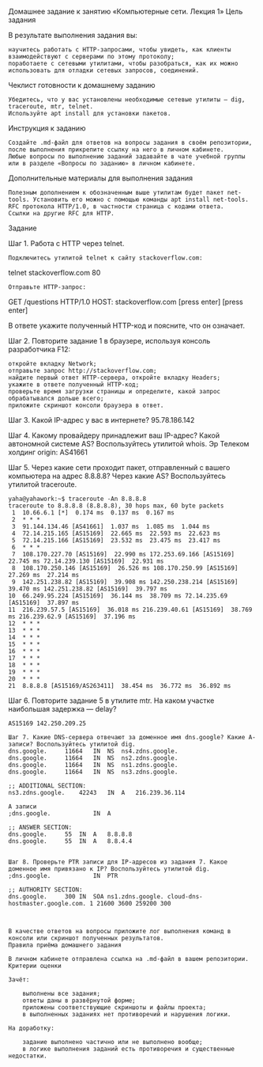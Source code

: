 Домашнее задание к занятию «Компьютерные сети. Лекция 1»
Цель задания

В результате выполнения задания вы:

    научитесь работать с HTTP-запросами, чтобы увидеть, как клиенты взаимодействуют с серверами по этому протоколу;
    поработаете с сетевыми утилитами, чтобы разобраться, как их можно использовать для отладки сетевых запросов, соединений.

Чеклист готовности к домашнему заданию

    Убедитесь, что у вас установлены необходимые сетевые утилиты — dig, traceroute, mtr, telnet.
    Используйте apt install для установки пакетов.

Инструкция к заданию

    Создайте .md-файл для ответов на вопросы задания в своём репозитории, после выполнения прикрепите ссылку на него в личном кабинете.
    Любые вопросы по выполнению заданий задавайте в чате учебной группы или в разделе «Вопросы по заданию» в личном кабинете.

Дополнительные материалы для выполнения задания

    Полезным дополнением к обозначенным выше утилитам будет пакет net-tools. Установить его можно с помощью команды apt install net-tools.
    RFC протокола HTTP/1.0, в частности страница с кодами ответа.
    Ссылки на другие RFC для HTTP.

Задание

Шаг 1. Работа c HTTP через telnet.

    Подключитесь утилитой telnet к сайту stackoverflow.com:

telnet stackoverflow.com 80

    Отправьте HTTP-запрос:

GET /questions HTTP/1.0
HOST: stackoverflow.com
[press enter]
[press enter]

В ответе укажите полученный HTTP-код и поясните, что он означает.

Шаг 2. Повторите задание 1 в браузере, используя консоль разработчика F12:

    откройте вкладку Network;
    отправьте запрос http://stackoverflow.com;
    найдите первый ответ HTTP-сервера, откройте вкладку Headers;
    укажите в ответе полученный HTTP-код;
    проверьте время загрузки страницы и определите, какой запрос обрабатывался дольше всего;
    приложите скриншот консоли браузера в ответ.

Шаг 3. Какой IP-адрес у вас в интернете?
95.78.186.142

Шаг 4. Какому провайдеру принадлежит ваш IP-адрес? Какой автономной системе AS? Воспользуйтесь утилитой whois.
Эр Телеком холдинг
origin:         AS41661


Шаг 5. Через какие сети проходит пакет, отправленный с вашего компьютера на адрес 8.8.8.8? Через какие AS? Воспользуйтесь утилитой traceroute.
```
yaha@yahawork:~$ traceroute -An 8.8.8.8
traceroute to 8.8.8.8 (8.8.8.8), 30 hops max, 60 byte packets
 1  10.66.6.1 [*]  0.174 ms  0.137 ms  0.167 ms
 2  * * *
 3  91.144.134.46 [AS41661]  1.037 ms  1.085 ms  1.044 ms
 4  72.14.215.165 [AS15169]  22.665 ms  22.593 ms  22.623 ms
 5  72.14.215.166 [AS15169]  23.532 ms  23.475 ms  23.417 ms
 6  * * *
 7  108.170.227.70 [AS15169]  22.990 ms 172.253.69.166 [AS15169]  22.745 ms 72.14.239.130 [AS15169]  22.931 ms
 8  108.170.250.146 [AS15169]  26.526 ms 108.170.250.99 [AS15169]  27.269 ms  27.214 ms
 9  142.251.238.82 [AS15169]  39.908 ms 142.250.238.214 [AS15169]  39.470 ms 142.251.238.82 [AS15169]  39.797 ms
10  66.249.95.224 [AS15169]  36.144 ms  38.709 ms 72.14.235.69 [AS15169]  37.897 ms
11  216.239.57.5 [AS15169]  36.018 ms 216.239.40.61 [AS15169]  38.769 ms 216.239.62.9 [AS15169]  37.196 ms
12  * * *
13  * * *
14  * * *
15  * * *
16  * * *
17  * * *
18  * * *
19  * * *
20  * * *
21  8.8.8.8 [AS15169/AS263411]  38.454 ms  36.772 ms  36.892 ms
```


Шаг 6. Повторите задание 5 в утилите mtr. На каком участке наибольшая задержка — delay?
```
AS15169 142.250.209.25

Шаг 7. Какие DNS-сервера отвечают за доменное имя dns.google? Какие A-записи? Воспользуйтесь утилитой dig.
dns.google.		11664	IN	NS	ns4.zdns.google.
dns.google.		11664	IN	NS	ns2.zdns.google.
dns.google.		11664	IN	NS	ns1.zdns.google.
dns.google.		11664	IN	NS	ns3.zdns.google.

;; ADDITIONAL SECTION:
ns3.zdns.google.	42243	IN	A	216.239.36.114

A записи
;dns.google.			IN	A

;; ANSWER SECTION:
dns.google.		55	IN	A	8.8.8.8
dns.google.		55	IN	A	8.8.4.4


Шаг 8. Проверьте PTR записи для IP-адресов из задания 7. Какое доменное имя привязано к IP? Воспользуйтесь утилитой dig.
;dns.google.			IN	PTR

;; AUTHORITY SECTION:
dns.google.		300	IN	SOA	ns1.zdns.google. cloud-dns-hostmaster.google.com. 1 21600 3600 259200 300



В качестве ответов на вопросы приложите лог выполнения команд в консоли или скриншот полученных результатов.
Правила приёма домашнего задания

В личном кабинете отправлена ссылка на .md-файл в вашем репозитории.
Критерии оценки

Зачёт:

    выполнены все задания;
    ответы даны в развёрнутой форме;
    приложены соответствующие скриншоты и файлы проекта;
    в выполненных заданиях нет противоречий и нарушения логики.

На доработку:

    задание выполнено частично или не выполнено вообще;
    в логике выполнения заданий есть противоречия и существенные недостатки.
